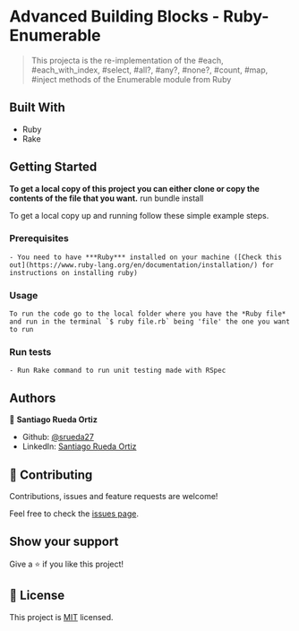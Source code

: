 # Advanced Building Blocks - Ruby-Enumerable
> This projecta is the re-implementation of the #each, #each_with_index, #select, #all?, #any?, #none?, #count, #map, #inject methods of the Enumerable module from Ruby 

## Built With

- Ruby
- Rake


## Getting Started

**To get a local copy of this project you can either clone or copy the contents of the file that you want.**
run bundle install


To get a local copy up and running follow these simple example steps.

### Prerequisites
    - You need to have ***Ruby*** installed on your machine ([Check this out](https://www.ruby-lang.org/en/documentation/installation/) for instructions on installing ruby)

### Usage
    To run the code go to the local folder where you have the *Ruby file* and run in the terminal `$ ruby file.rb` being 'file' the one you want to run

### Run tests
    - Run Rake command to run unit testing made with RSpec


## Authors

👤 **Santiago Rueda Ortiz**

- Github: [@srueda27](https://github.com/srueda27)
- LinkedIn: [Santiago Rueda Ortiz](https://www.linkedin.com/in/santiago-rueda-ortiz-2a3432194/)


## 🤝 Contributing

Contributions, issues and feature requests are welcome!

Feel free to check the [issues page](https://github.com/SlowKingV/bubble-sort/issues/).

## Show your support

Give a ⭐️ if you like this project!

## 📝 License

This project is [MIT](LICENSE) licensed.
